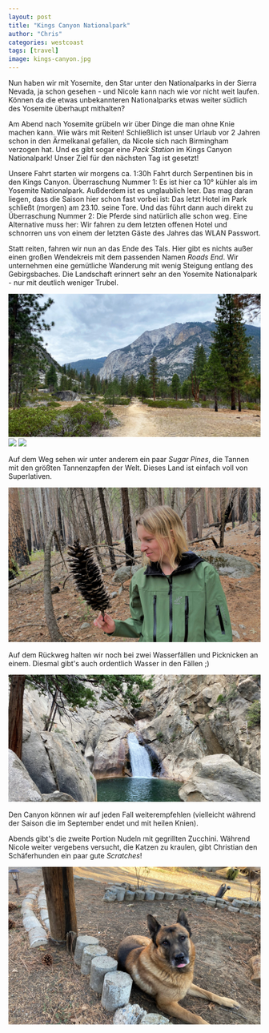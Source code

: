 ```yaml
---
layout: post
title: "Kings Canyon Nationalpark"
author: "Chris"
categories: westcoast
tags: [travel]
image: kings-canyon.jpg
---
```

Nun haben wir mit Yosemite, den Star unter den Nationalparks in der Sierra Nevada, ja schon gesehen - und Nicole kann nach wie vor nicht weit laufen. Können da die etwas unbekannteren Nationalparks etwas weiter südlich des Yosemite überhaupt mithalten?

Am Abend nach Yosemite grübeln wir über Dinge die man ohne Knie machen kann. Wie wärs mit Reiten! Schließlich ist unser Urlaub vor 2 Jahren schon in den Ärmelkanal gefallen, da Nicole sich nach Birmingham verzogen hat. Und es gibt sogar eine *Pack Station* im Kings Canyon Nationalpark! Unser Ziel für den nächsten Tag ist gesetzt!

Unsere Fahrt starten wir morgens ca. 1:30h Fahrt durch Serpentinen bis in den Kings Canyon. Überraschung Nummer 1: Es ist hier ca 10° kühler als im Yosemite Nationalpark. Außderdem ist es unglaublich leer. Das mag daran liegen, dass die Saison hier schon fast vorbei ist: Das letzt Hotel im Park schließt (morgen) am 23.10. seine Tore. Und das führt dann auch direkt zu Überraschung Nummer 2: Die Pferde sind natürlich alle schon weg. Eine Alternative muss her: Wir fahren zu dem letzten offenen Hotel und schnorren uns von einem der letzten Gäste des Jahres das WLAN Passwort.

Statt reiten, fahren wir nun an das Ende des Tals. Hier gibt es nichts außer einen großen Wendekreis mit dem passenden Namen *Roads End*. Wir unternehmen eine gemütliche Wanderung mit wenig Steigung entlang des Gebirgsbaches. Die Landschaft erinnert sehr an den Yosemite Nationalpark - nur mit deutlich weniger Trubel. 

![](/assets/img/us/kings-canyon-way.jpg)
![](/assets/img/us/kings-canyon-bridge.jpg)
![](/assets/img/us/kings-canyon-river.jpg)

Auf dem Weg sehen wir unter anderem ein paar *Sugar Pines*, die Tannen mit den größten Tannenzapfen der Welt. Dieses Land ist einfach voll von Superlativen.

![](/assets/img/us/kings-canyon-cone.jpg)

Auf dem Rückweg halten wir noch bei zwei Wasserfällen und Picknicken an einem. Diesmal gibt's auch ordentlich Wasser in den Fällen ;)

![](/assets/img/us/kings-canyon-waterfall.jpg)

Den Canyon können wir auf jeden Fall weiterempfehlen (vielleicht während der Saison die im September endet und mit heilen Knien).

Abends gibt's die zweite Portion Nudeln mit gegrillten Zucchini. Während Nicole weiter vergebens versucht, die Katzen zu kraulen, gibt Christian den Schäferhunden ein paar gute *Scratches*!

![](/assets/img/us/kings-canyon-dog.jpg)

